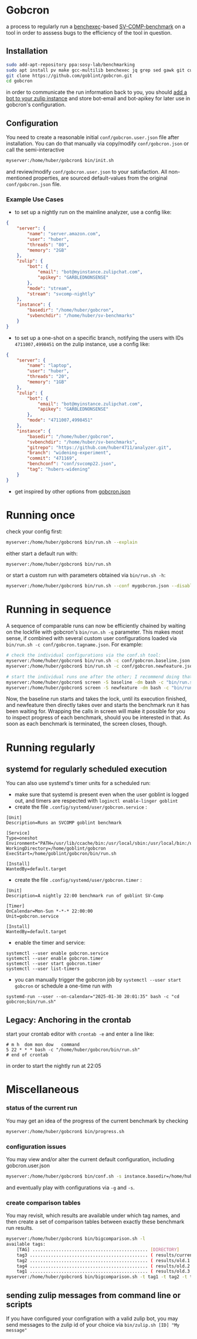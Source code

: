 # Gobcron

a process to regularly run a [benchexec](https://github.com/sosy-lab/benchexec)-based [SV-COMP-benchmark](https://gitlab.com/sosy-lab/benchmarking/sv-benchmarks) on a tool in order to asssess bugs to the efficiency of the tool in question. 


## Installation
```bash
sudo add-apt-repository ppa:sosy-lab/benchmarking
sudo apt install pv make gcc-multilib benchexec jq grep sed gawk git curl node-json5 opam autoconf libgmp-dev libmpfr-dev pkg-config
git clone https://github.com/goblint/gobcron.git
cd gobcron
```

in order to communicate the run information back to you, you should [add a bot to your zulip instance](https://goblint.zulipchat.com/#settings/your-bots) and store bot-email and bot-apikey for later use in gobcron's configuration.

## Configuration

You need to create a reasonable initial ```conf/gobcron.user.json``` file after installation. You can do that manually via copy/modify ```conf/gobcron.json``` or call the semi-interactive
```bash
myserver:/home/huber/gobcron$ bin/init.sh
```
and review/modify ```conf/gobcron.user.json``` to your satisfaction. All non-mentioned properties, are sourced default-values from the original ```conf/gobcron.json``` file.

### Example Use Cases
- to set up a nightly run on the mainline analyzer, use a config like:
```json
{
    "server": {
        "name": "server.amazon.com",
        "user": "huber",
        "threads": "80",
        "memory": "2GB"
    },
    "zulip": {
        "bot": {
            "email": "bot@myinstance.zulipchat.com",
            "apikey": "GARBLEDNONSENSE"
        },
        "mode": "stream",
        "stream": "svcomp-nightly"
    },
    "instance": {
        "basedir": "/home/huber/gobcron",
        "svbenchdir": "/home/huber/sv-benchmarks"
    }
}
```
- to set up a one-shot on a specific branch,  notifying the users with IDs ```4711007,4998451``` on the zulip instance, use a config like:
```json
{
    "server": {
        "name": "laptop",
        "user": "huber",
        "threads": "20",
        "memory": "1GB"
    },
    "zulip": {
        "bot": {
            "email": "bot@myinstance.zulipchat.com",
            "apikey": "GARBLEDNONSENSE"
        },
        "mode": "4711007,4998451"
    },
    "instance": {
        "basedir": "/home/huber/gobcron",
        "svbenchdir": "/home/huber/sv-benchmarks",
        "gitrepo": "https://github.com/huber4711/analyzer.git",
        "branch": "widening-experiment",
        "commit": "471169",
        "benchconf": "conf/svcomp22.json",
        "tag": "hubers-widening"
    }
}
```
- get inspired by other options from [gobcron.json](conf/gobcron.json)

# Running once

check your config first:
```bash
myserver:/home/huber/gobcron$ bin/run.sh --explain
```

either start a default run with:
```bash
myserver:/home/huber/gobcron$ bin/run.sh
```
or start a custom run with parameters obtained via `bin/run.sh -h`:
```bash
myserver:/home/huber/gobcron$ bin/run.sh --conf mygobcron.json --disablezulip --skipchangecheck
```

# Running in sequence

A sequence of comparable runs can now be efficiently chained by waiting on the lockfile with gobcron's ```bin/run.sh -q``` parameter. This makes most sense, if combined with several custom user configurations
loaded via ```bin/run.sh -c conf/gobcron.tagname.json```. For example:

```bash
# check the individual configurations via the conf.sh tool:
myserver:/home/huber/gobcron$ bin/run.sh -c conf/gobcron.baseline.json --explain
myserver:/home/huber/gobcron$ bin/run.sh -c conf/gobcron.newfeature.json --explain

# start the individual runs one after the other; I recommend doing that inside a detached screen environment
myserver:/home/huber/gobcron$ screen -S baseline -dm bash -c "bin/run.sh -c conf/gobcron.baseline.json"
myserver:/home/huber/gobcron$ screen -S newfeature -dm bash -c "bin/run.sh -q --skipchangecheck -c conf/gobcron.newfeature.json"
```
Now, the baseline run starts and takes the lock, until its execution finished, and newfeature then directly takes over and starts the benchmark run it has been waiting for. Wrapping the calls in screen will make it possible for you to inspect progress of each benchmark, should you be interested in that. As soon as each benchmark is terminated, the screen closes, though.

# Running regularly
## systemd for regularly scheduled execution

You can also use systemd's timer units for a scheduled run:
- make sure that systemd is present even when the user goblint is logged out, and timers are respected with ```loginctl enable-linger goblint```
- create the file ```.config/systemd/user/gobcron.service``` : 
```
[Unit]
Description=Runs an SVCOMP goblint benchmark

[Service]
Type=oneshot
Environment="PATH=/usr/lib/ccache/bin:/usr/local/sbin:/usr/local/bin:/usr/bin"
WorkingDirectory=/home/goblint/gobcron
ExecStart=/home/goblint/gobcron/bin/run.sh

[Install]
WantedBy=default.target
```

- create the file ```.config/systemd/user/gobcron.timer``` :
```
[Unit]
Description=A nightly 22:00 benchmark run of goblint SV-Comp

[Timer]
OnCalendar=Mon-Sun *-*-* 22:00:00
Unit=gobcron.service

[Install]
WantedBy=default.target
```

- enable the timer and service:
```
systemctl --user enable gobcron.service
systemctl --user enable gobcron.timer
systemctl --user start gobcron.timer
systemctl --user list-timers
```
- you can manually trigger the gobcron job by ```systemctl --user start gobcron``` or schedule a one-time run with  
```
systemd-run --user --on-calendar="2025-01-30 20:01:35" bash -c "cd gobcron;bin/run.sh"
```

## Legacy: Anchoring in the crontab
start your crontab editor with ```crontab -e``` and enter a line like:
```
# m h  dom mon dow   command
5 22 * * * bash -c "/home/huber/gobcron/bin/run.sh"
# end of crontab

```
in order to start the nightly run at 22:05


# Miscellaneous 

### status of the current run

You may get an idea of the progress of the current benchmark by checking
```bash
myserver:/home/huber/gobcron$ bin/progress.sh
```

### configuration issues

You may view and/or alter the current default configuration, including gobcron.user.json
```bash
myserver:/home/huber/gobcron$ bin/conf.sh -s instance.basedir=/home/huber -a
```
and eventually play with configurations via `-g` and `-s`.

### create comparison tables 

You may revisit, which results are available under which tag names, and then create a set of comparison tables between exactly these benchmark run results.
```bash
myserver:/home/huber/gobcron$ bin/bigcomparison.sh -l
available tags:
    [TAG] ............................................ [DIRECTORY]
    tag3 ............................................. ( results/current )
    tag2 ............................................. ( results/old.1 )
    tag4 ............................................. ( results/old.2 )
    tag1 ............................................. ( results/old.3 )
myserver:/home/huber/gobcron$ bin/bigcomparison.sh -t tag1 -t tag2 -t tag3
```

## sending zulip messages from command line or scripts

If you have configured your configration with a valid zulip bot, you may send messages to the zulip id of your choice via ```bin/zulip.sh [ID] "My message"```


